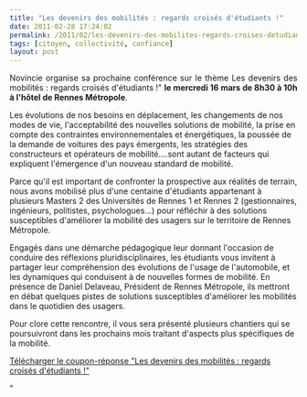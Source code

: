 ```yaml
---
title: "Les devenirs des mobilités : regards croisés d'étudiants !"
date: 2011-02-28 17:24:02
permalink: /2011/02/les-devenirs-des-mobilites-regards-croises-detudiants.html
tags: [citoyen, collectivité, confiance]
layout: post
---
```


<p style="text-align: justify">Novincie organise sa prochaine conférence sur le thème Les devenirs des mobilités : regards croisés d'étudiants !" <strong>le mercredi 16 mars de 8h30 à 10h à l'hôtel de Rennes Métropole</strong>.</p> <p style=""text-align: justify"">Les évolutions de nos besoins en déplacement, les changements de nos modes de vie, l'acceptabilité des nouvelles solutions de mobilité, la prise en compte des contraintes environnementales et énergétiques, la poussée de la demande de voitures des pays émergents, les stratégies des constructeurs et opérateurs de mobilité....sont autant de facteurs qui expliquent l'émergence d'un nouveau standard de mobilité. </p>  <!--more-->   <p style=""text-align: justify"">Parce qu'il est important de confronter la prospective aux réalités de terrain, nous avons mobilisé plus d'une centaine d'étudiants appartenant à plusieurs Masters 2 des Universités de Rennes 1 et Rennes 2 (gestionnaires, ingénieurs, politistes, psychologues...) pour réfléchir à des solutions susceptibles d'améliorer la mobilité des usagers sur le territoire de Rennes Métropole.</p> <p style=""text-align: justify"">Engagés dans une démarche pédagogique leur donnant l'occasion de conduire des réflexions pluridisciplinaires, les étudiants vous invitent à partager leur compréhension des évolutions de l'usage de l'automobile, et les dynamiques qui conduisent à de nouvelles formes de mobilité. En présence de Daniel Delaveau, Président de Rennes Métropole, ils mettront en débat quelques pistes de solutions susceptibles d'améliorer les mobilités dans le quotidien des usagers.</p> <p style=""text-align: justify"">Pour clore cette rencontre, il vous sera présenté plusieurs chantiers qui se poursuivront dans les prochains mois traitant d'aspects plus spécifiques de la mobilité.</p> <p><a href="https://gabrielplassat.github.io/transportsdufutur/wp-content/uploads/sites/6/2011/02/Novincie-1603-2011.pdf"" target=""_blank"">Télécharger le coupon-réponse "Les devenirs des mobilités : regards croisés d'étudiants !"</a></p>"
